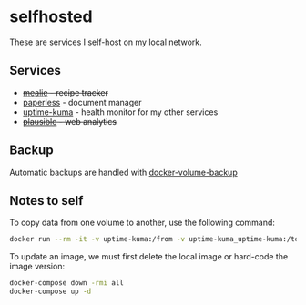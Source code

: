# selfhosted

These are services I self-host on my local network.

## Services

* ~~[mealie](https://mealie.io) - recipe tracker~~
* [paperless](https://docs.paperless-ngx.com) - document manager
* [uptime-kuma](https://github.com/louislam/uptime-kuma) - health monitor for my other services
* ~~[plausible](https://plausible.io) - web analytics~~

## Backup

Automatic backups are handled with [docker-volume-backup](https://github.com/offen/docker-volume-backup#recurring-backups-in-a-compose-setup)

## Notes to self

To copy data from one volume to another, use the following command:

```bash
docker run --rm -it -v uptime-kuma:/from -v uptime-kuma_uptime-kuma:/to alpine ash -c "cd /from ; cp -av . /to"
```

To update an image, we must first delete the local image or hard-code the image version:

```bash
docker-compose down -rmi all
docker-compose up -d
```

